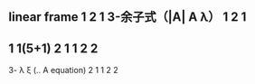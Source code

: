 linear frame
1 2 1
3-余子式（|A| A λ）
1 2 1
---
1 1(5+1)
2 1
1 2 2
---
3- λ ξ (.. A equation)
2 1
1 2 2
